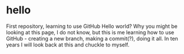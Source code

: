 # hello
First repository, learning to use GitHub
Hello world? Why you might be looking at this page, I do not know, but this is me learning how to use GitHub - creating a new branch, making a commit(?), doing it all. In ten years I will look back at this and chuckle to myself.
